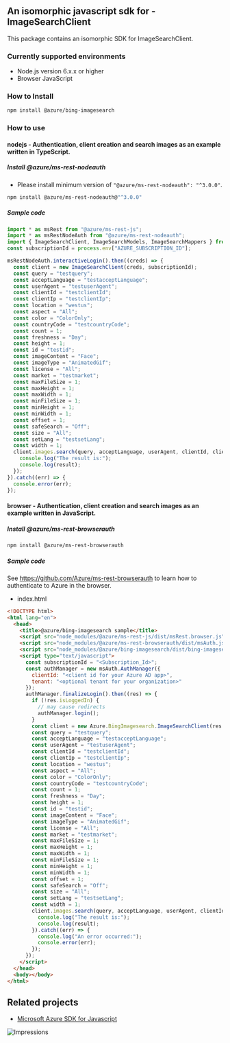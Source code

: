 ## An isomorphic javascript sdk for - ImageSearchClient

This package contains an isomorphic SDK for ImageSearchClient.

### Currently supported environments

- Node.js version 6.x.x or higher
- Browser JavaScript

### How to Install

```bash
npm install @azure/bing-imagesearch
```

### How to use

#### nodejs - Authentication, client creation and search images as an example written in TypeScript.

##### Install @azure/ms-rest-nodeauth

- Please install minimum version of `"@azure/ms-rest-nodeauth": "^3.0.0"`.
```bash
npm install @azure/ms-rest-nodeauth@"^3.0.0"
```

##### Sample code

```typescript
import * as msRest from "@azure/ms-rest-js";
import * as msRestNodeAuth from "@azure/ms-rest-nodeauth";
import { ImageSearchClient, ImageSearchModels, ImageSearchMappers } from "@azure/bing-imagesearch";
const subscriptionId = process.env["AZURE_SUBSCRIPTION_ID"];

msRestNodeAuth.interactiveLogin().then((creds) => {
  const client = new ImageSearchClient(creds, subscriptionId);
  const query = "testquery";
  const acceptLanguage = "testacceptLanguage";
  const userAgent = "testuserAgent";
  const clientId = "testclientId";
  const clientIp = "testclientIp";
  const location = "westus";
  const aspect = "All";
  const color = "ColorOnly";
  const countryCode = "testcountryCode";
  const count = 1;
  const freshness = "Day";
  const height = 1;
  const id = "testid";
  const imageContent = "Face";
  const imageType = "AnimatedGif";
  const license = "All";
  const market = "testmarket";
  const maxFileSize = 1;
  const maxHeight = 1;
  const maxWidth = 1;
  const minFileSize = 1;
  const minHeight = 1;
  const minWidth = 1;
  const offset = 1;
  const safeSearch = "Off";
  const size = "All";
  const setLang = "testsetLang";
  const width = 1;
  client.images.search(query, acceptLanguage, userAgent, clientId, clientIp, location, aspect, color, countryCode, count, freshness, height, id, imageContent, imageType, license, market, maxFileSize, maxHeight, maxWidth, minFileSize, minHeight, minWidth, offset, safeSearch, size, setLang, width).then((result) => {
    console.log("The result is:");
    console.log(result);
  });
}).catch((err) => {
  console.error(err);
});
```

#### browser - Authentication, client creation and search images as an example written in JavaScript.

##### Install @azure/ms-rest-browserauth

```bash
npm install @azure/ms-rest-browserauth
```

##### Sample code

See https://github.com/Azure/ms-rest-browserauth to learn how to authenticate to Azure in the browser.

- index.html
```html
<!DOCTYPE html>
<html lang="en">
  <head>
    <title>@azure/bing-imagesearch sample</title>
    <script src="node_modules/@azure/ms-rest-js/dist/msRest.browser.js"></script>
    <script src="node_modules/@azure/ms-rest-browserauth/dist/msAuth.js"></script>
    <script src="node_modules/@azure/bing-imagesearch/dist/bing-imagesearch.js"></script>
    <script type="text/javascript">
      const subscriptionId = "<Subscription_Id>";
      const authManager = new msAuth.AuthManager({
        clientId: "<client id for your Azure AD app>",
        tenant: "<optional tenant for your organization>"
      });
      authManager.finalizeLogin().then((res) => {
        if (!res.isLoggedIn) {
          // may cause redirects
          authManager.login();
        }
        const client = new Azure.BingImagesearch.ImageSearchClient(res.creds, subscriptionId);
        const query = "testquery";
        const acceptLanguage = "testacceptLanguage";
        const userAgent = "testuserAgent";
        const clientId = "testclientId";
        const clientIp = "testclientIp";
        const location = "westus";
        const aspect = "All";
        const color = "ColorOnly";
        const countryCode = "testcountryCode";
        const count = 1;
        const freshness = "Day";
        const height = 1;
        const id = "testid";
        const imageContent = "Face";
        const imageType = "AnimatedGif";
        const license = "All";
        const market = "testmarket";
        const maxFileSize = 1;
        const maxHeight = 1;
        const maxWidth = 1;
        const minFileSize = 1;
        const minHeight = 1;
        const minWidth = 1;
        const offset = 1;
        const safeSearch = "Off";
        const size = "All";
        const setLang = "testsetLang";
        const width = 1;
        client.images.search(query, acceptLanguage, userAgent, clientId, clientIp, location, aspect, color, countryCode, count, freshness, height, id, imageContent, imageType, license, market, maxFileSize, maxHeight, maxWidth, minFileSize, minHeight, minWidth, offset, safeSearch, size, setLang, width).then((result) => {
          console.log("The result is:");
          console.log(result);
        }).catch((err) => {
          console.log("An error occurred:");
          console.error(err);
        });
      });
    </script>
  </head>
  <body></body>
</html>
```

## Related projects

- [Microsoft Azure SDK for Javascript](https://github.com/Azure/azure-sdk-for-js)

![Impressions](https://azure-sdk-impressions.azurewebsites.net/api/impressions/azure-sdk-for-js/sdk/bing/bing-imagesearch/README.png)
